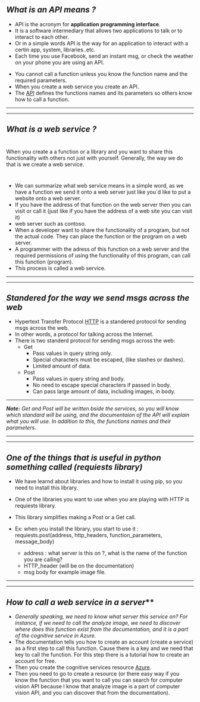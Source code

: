 
## ***What is an API means ?***

- API is the acronym for **application programming interface**.
-  It is a software intermediary that allows two applications to talk or to interact to each other.
- Or in a simple words API is the way for an application to interact with a certin app, system, libraries..etc.
- Each time you use Facebook, send an instant msg, or check the weather on your phone you are using an API.
* You cannot call a function unless you know the function name and the required parameters.
* When you create a web service you create an API.
* The [API]() defines the functions names and its parameters so others know how to call a function.

***
***

## ***What is a web service ?***
##
#
When you create a a function or a library and you want to share this functionality with others not just with yourself. Generally, the way we do that is we create a web service.
#
* We can summarize what web service means in a simple word, as we have a function we send it onto a web server just like you`d like to put a website onto a web server.
* If you have the address of that function on the web server then you can visit or call it (just like if you have the address of a web site you can visit it)
* web server such as contoso.
* When a developer want to share the functionality of a program, but not the actual code. They can place the function or the program on a web server.
* A programmer with the adress of this function on a web server and the required permissions of using the functionality of this program, can call this function (program).
* This process is called a web service.

***
***
## ***Standered for the way we send msgs across the web***

* Hypertext Transfer Protocol [HTTP]() is a standered protocol for sending msgs across the web.
* In other words, a protocol for talking across the Internet.
* There is two standerd protocol for sending msgs across the web:
    - Get
      - Pass values in query string only.
      - Special characters must be escaped, (like slashes or dashes).
      - Limited amount of data.
    - Post
      - Pass values in query string and body.
      - No need to escape special characters if passed in body.
      - Can pass large amount of data, including images, in body.

***
***Note:*** *Get and Post will be written bside the services, so you will know which standard will be using, and the documentaion of the API will explain what you will use. In addition to this, the functions names and their parameters*.
***
***
## ***One of the things that is useful in python something called (requiests library)***
* We have learnd about libraries and how to install it using pip, so you need to install this library.
* One of the libraries you want to use when you are playing with HTTP is requiests library.
* This library simplifies making a Post or a Get call. 

* Ex: when you install the library, you start to use it :   
requiests.post(address, http_headers, function_parameters, message_body)
    - address : what server is this on ?, what is the name of the function you are calling?
    - HTTP_header (will be on the documentation)
    - msg body for example image file.
***
***
## *How to call a web service in a server***
* *Generally speaking, we need to know what server this service on? For instance, if we need to call the analyze image, we need to discover where does this function exist from the documentation, and it is a part of the cognitive service in Azure*.
* The documentation tells you how to create an account (create a service) as a first step to call this function. Cause there is a key and we need that key to call the function. For this step there is a tutorial how to create an account for free.
* Then you create the cognitive services resource [Azure](portal.azure.com).
* Then you need to go to create a resource (or there easy way if you know the function that you want to call you can search for computer vision API because I know that analyze image is a part of computer vision API, and you can discover that from the documentation).






